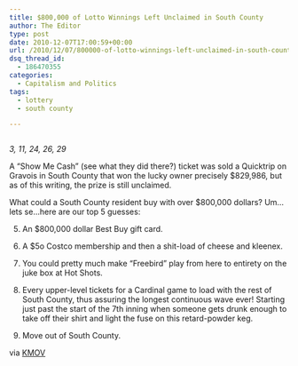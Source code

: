 ```yaml
---
title: $800,000 of Lotto Winnings Left Unclaimed in South County
author: The Editor
type: post
date: 2010-12-07T17:00:59+00:00
url: /2010/12/07/800000-of-lotto-winnings-left-unclaimed-in-south-county/
dsq_thread_id:
  - 186470355
categories:
  - Capitalism and Politics
tags:
  - lottery
  - south county

---
```

[<img class="alignright size-full wp-image-8142" title="hoosier_lotto" src="http://media.punchingkitty.com/wordpress/2010/12/hoosier_lotto.jpeg?filter=resize&w=250" alt="" />][1]

_3, 11, 24, 26, 29_

A &#8220;Show Me Cash&#8221; (see what they did there?) ticket was sold a Quicktrip on Gravois in South County that won the lucky owner precisely $829,986, but as of this writing, the prize is still unclaimed.

What could a South County resident buy with over $800,000 dollars? Um&#8230;lets se&#8230;here are our top 5 guesses:

5. An $800,000 dollar Best Buy gift card.

4. A $5o Costco membership and then a shit-load of cheese and kleenex.

3. You could pretty much make &#8220;Freebird&#8221; play from here to entirety on the juke box at Hot Shots.

2. Every upper-level tickets for a Cardinal game to load with the rest of South County, thus assuring the longest continuous wave ever! Starting just past the start of the 7th inning when someone gets drunk enough to take off their shirt and light the fuse on this retard-powder keg.

1. Move out of South County.

via <a href="http://www.kmov.com/news/local/800000-lottery-ticket-sold-at-South-County-gas-station-111382364.html" target="_blank">KMOV</a>

 [1]: http://media.punchingkitty.com/wordpress/2010/12/hoosier_lotto.jpeg